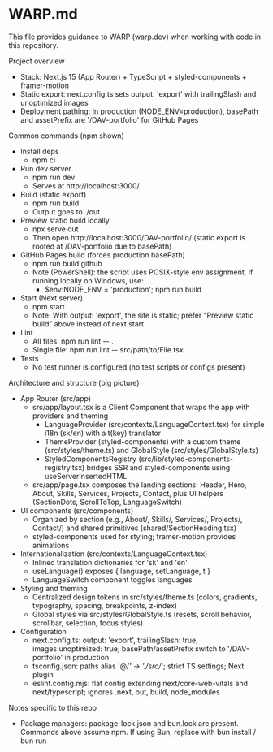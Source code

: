 # WARP.md

This file provides guidance to WARP (warp.dev) when working with code in this repository.

Project overview
- Stack: Next.js 15 (App Router) + TypeScript + styled-components + framer-motion
- Static export: next.config.ts sets output: 'export' with trailingSlash and unoptimized images
- Deployment pathing: In production (NODE_ENV=production), basePath and assetPrefix are '/DAV-portfolio' for GitHub Pages

Common commands (npm shown)
- Install deps
  - npm ci
- Run dev server
  - npm run dev
  - Serves at http://localhost:3000/
- Build (static export)
  - npm run build
  - Output goes to ./out
- Preview static build locally
  - npx serve out
  - Then open http://localhost:3000/DAV-portfolio/ (static export is rooted at /DAV-portfolio due to basePath)
- GitHub Pages build (forces production basePath)
  - npm run build:github
  - Note (PowerShell): the script uses POSIX-style env assignment. If running locally on Windows, use:
    - $env:NODE_ENV = 'production'; npm run build
- Start (Next server)
  - npm start
  - Note: With output: 'export', the site is static; prefer “Preview static build” above instead of next start
- Lint
  - All files: npm run lint -- .
  - Single file: npm run lint -- src/path/to/File.tsx
- Tests
  - No test runner is configured (no test scripts or configs present)

Architecture and structure (big picture)
- App Router (src/app)
  - src/app/layout.tsx is a Client Component that wraps the app with providers and theming
    - LanguageProvider (src/contexts/LanguageContext.tsx) for simple i18n (sk/en) with a t(key) translator
    - ThemeProvider (styled-components) with a custom theme (src/styles/theme.ts) and GlobalStyle (src/styles/GlobalStyle.ts)
    - StyledComponentsRegistry (src/lib/styled-components-registry.tsx) bridges SSR and styled-components using useServerInsertedHTML
  - src/app/page.tsx composes the landing sections: Header, Hero, About, Skills, Services, Projects, Contact, plus UI helpers (SectionDots, ScrollToTop, LanguageSwitch)
- UI components (src/components)
  - Organized by section (e.g., About/, Skills/, Services/, Projects/, Contact/) and shared primitives (shared/SectionHeading.tsx)
  - styled-components used for styling; framer-motion provides animations
- Internationalization (src/contexts/LanguageContext.tsx)
  - Inlined translation dictionaries for 'sk' and 'en'
  - useLanguage() exposes { language, setLanguage, t }
  - LanguageSwitch component toggles languages
- Styling and theming
  - Centralized design tokens in src/styles/theme.ts (colors, gradients, typography, spacing, breakpoints, z-index)
  - Global styles via src/styles/GlobalStyle.ts (resets, scroll behavior, scrollbar, selection, focus styles)
- Configuration
  - next.config.ts: output: 'export', trailingSlash: true, images.unoptimized: true; basePath/assetPrefix switch to '/DAV-portfolio' in production
  - tsconfig.json: paths alias '@/*' -> './src/*'; strict TS settings; Next plugin
  - eslint.config.mjs: flat config extending next/core-web-vitals and next/typescript; ignores .next, out, build, node_modules

Notes specific to this repo
- Package managers: package-lock.json and bun.lock are present. Commands above assume npm. If using Bun, replace with bun install / bun run <script>.
- Static export behavior: When NODE_ENV=production, routes and assets are expected under '/DAV-portfolio/'. Local preview should visit /DAV-portfolio/ on the served host to match production pathing.
